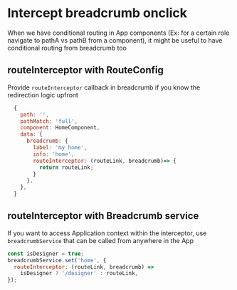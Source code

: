 # Intercept breadcrumb onclick

When we have conditional routing in App components (Ex: for a certain role navigate to pathA vs pathB from a component), it might be useful to have conditional routing from breadcrumb too

## routeInterceptor with RouteConfig

Provide `routeInterceptor` callback in breadcrumb if you know the redirection logic upfront

```javascript
  {
    path: '',
    pathMatch: 'full',
    component: HomeComponent,
    data: {
      breadcrumb: {
        label: 'my home',
        info: 'home',
        routeInterceptor: (routeLink, breadcrumb)=> {
          return routeLink;
        }
      },
    },
  }
```

## routeInterceptor with Breadcrumb service

If you want to access Application context within the interceptor, use `breadcrumbService` that can be called from anywhere in the App

```javascript
const isDesigner = true;
breadcrumbService.set('home', {
  routeInterceptor: (routeLink, breadcrumb) =>
    isDesigner ? '/designer' : routeLink,
});
```
